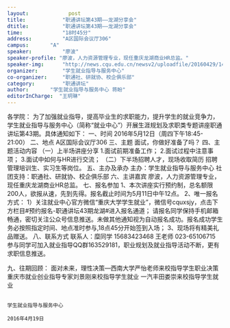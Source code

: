 ```yaml
---
layout: 			post
title:       	  "职通讲坛第43期——龙湖分享会"
dtitle:      	  "职通讲坛第43期——龙湖分享会"
time: 		  	  "18时45分"
address:	  	  "A区国际会议厅306"
campus:	  	  "A"
speaker:	   	  "廖波"
speaker-profile: "廖波，人力资源管理专业，现任重庆龙湖商业HR总监。"
speaker-img:	  "http://news.cqu.edu.cn/newsv2/uploadfile/20160429/1461915158573879.jpg"
organizer:		  "学生就业指导与服务中心"
co-organizer:	  "职通社、研就协、校企俱乐部"
category:		  "职通讲坛"
author:		  "学生就业指导与服务中心 蒋盼"
editorInCharge:  "王玥琳"
---
```

各学院：
  为了加强就业指导，提高毕业生的求职能力，提升学生的就业竞争力，学生就业指导与服务中心（简称“就业中心”）开展生涯规划及求职类专题讲座职通讲坛第43期。具体通知如下：
  一、时间
  2016年5月12日（周四下午18:45-21:00）
  二、地点
  A区国际会议厅306
  三、主题
  面试，你做好准备了吗？
  四、主题活动内容
  （一）上半场讲座分享
  1.面试前期准备工作；
  2.面试过程中注意事项；
  3.面试中如何与HR进行交流；
  （二）下半场招聘人才，现场收取简历
  招聘管理培训生、实习生等岗位。
  五、主办及承办
  主办：学生就业指导与服务中心
  社团支持：职通社、研就协、校企俱乐部
  六、主讲嘉宾
  廖波，人力资源管理专业，现任重庆龙湖商业HR总监。
  七、报名参加
  1、本次讲座实行预约制，总名额限200人，欲报从速，先到先得。报名截止时间为5月11日中午12点。
  2、唯一报名方式：
  1）关注就业中心官方微信“重庆大学学生就业”，微信号cquxsjy，点击下方栏目#预约报名-职通讲坛43期龙湖#进入报名通道；
  请报名同学保持手机邮箱畅通，密切关注公众号信息推送。未做其他通知视为自动报名成功。报名成功学生务必按照指定时间、地点准时参与,18点45分开始签到入场；
  3、现场将有精美礼品赠送。
  八、联系方式
  联系人：糜同学 15683423468
       王老师 023-65106715
  参与同学可加入就业指导QQ群163529181，职业规划及就业指导活动不断，更有求职信息推送。
   
  九、往期回顾：
  面对未来，理性决策—西南大学严怡老师来校指导学生职业决策
  重庆市就业创业指导专家刘景刚来校指导学生就业
  一汽丰田娄崇来校指导学生就业
   
   
   
                                                                                   学生就业指导与服务中心
                                                                                                      2016年4月19日
